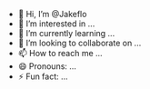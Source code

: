 - 👋 Hi, I’m @Jakeflo
- 👀 I’m interested in ...
- 🌱 I’m currently learning ...
- 💞️ I’m looking to collaborate on ...
- 📫 How to reach me ...
- 😄 Pronouns: ...
- ⚡ Fun fact: ...

<!---
Jakeflo/Jakeflo is a ✨ special ✨ repository because its `README.md` (this file) appears on your GitHub profile.
You can click the Preview link to take a look at your changes.
--->
